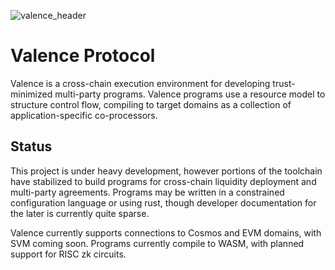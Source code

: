 ![valence_header](https://github.com/user-attachments/assets/d49566c4-337b-44b1-94ce-c57439e15616)

# Valence Protocol

Valence is a cross-chain execution environment for developing trust-minimized multi-party programs.
Valence programs use a resource model to structure control flow, compiling to target domains as a collection of application-specific co-processors.

## Status

This project is under heavy development, however portions of the toolchain have stabilized to build programs for cross-chain liquidity deployment and multi-party agreements. Programs may be written in a constrained configuration language or using rust, though developer documentation for the later is currently quite sparse.

Valence currently supports connections to Cosmos and EVM domains, with SVM coming soon. Programs currently compile to WASM, with planned support for RISC zk circuits.

